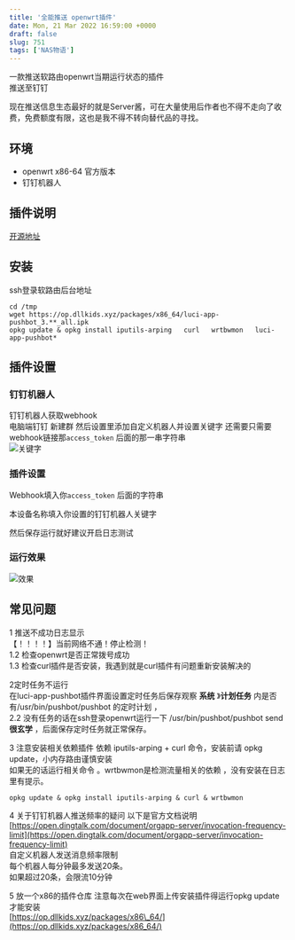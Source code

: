 ```yaml
---
title: '全能推送 openwrt插件'
date: Mon, 21 Mar 2022 16:59:00 +0000
draft: false
slug: 751
tags: ['NAS物语']
---
```


一款推送软路由openwrt当期运行状态的插件  
推送至钉钉

现在推送信息生态最好的就是Server酱，可在大量使用后作者也不得不走向了收费，免费额度有限，这也是我不得不转向替代品的寻找。

环境
--

*   openwrt x86-64 官方版本
*   钉钉机器人

插件说明
----

[开源地址](https://github.com/zzsj0928/luci-app-pushbot)

安装
--

ssh登录软路由后台地址

```
cd /tmp
wget https://op.dllkids.xyz/packages/x86_64/luci-app-pushbot_3.**_all.ipk
opkg update & opkg install iputils-arping   curl   wrtbwmon   luci-app-pushbot*
```

插件设置
----

### 钉钉机器人

钉钉机器人获取webhook  
电脑端钉钉 新建群 然后设置里添加自定义机器人并设置关键字 还需要只需要 webhook链接那`access_token` 后面的那一串字符串  
![关键字](https://gao4.top/wp-content/uploads/2022/03/232947806.png "关键字")

### 插件设置

Webhook填入你`access_token` 后面的字符串

本设备名称填入你设置的钉钉机器人关键字

然后保存运行就好建议开启日志测试

### 运行效果

![效果](https://gao4.top/wp-content/uploads/2022/03/2068492024.png "效果")

常见问题
----

1 推送不成功日志显示  
【！！！！】当前网络不通！停止检测！  
1.2 检查openwrt是否正常拨号成功  
1.3 检查curl插件是否安装，我遇到就是curl插件有问题重新安装解决的

2定时任务不运行  
在luci-app-pushbot插件界面设置定时任务后保存观察 **系统** 》**计划任务** 内是否有/usr/bin/pushbot/pushbot 的定时计划 ，  
2.2 没有任务的话在ssh登录openwrt运行一下 /usr/bin/pushbot/pushbot send **很玄学** ，后面保存定时任务就正常保存。

3 注意安装相关依赖插件 依赖 iputils-arping + curl 命令，安装前请 opkg update，小内存路由谨慎安装  
如果无的话运行相关命令 。wrtbwmon是检测流量相关的依赖 ，没有安装在日志里有提示。

`opkg update & opkg install iputils-arping & curl & wrtbwmon`

4 关于钉钉机器人推送频率的疑问 以下是官方文档说明  
[https://open.dingtalk.com/document/orgapp-server/invocation-frequency-limit](https://open.dingtalk.com/document/orgapp-server/invocation-frequency-limit)  
自定义机器人发送消息频率限制  
每个机器人每分钟最多发送20条。  
如果超过20条，会限流10分钟

5 放一个x86的插件仓库 注意每次在web界面上传安装插件得运行opkg update 才能安装  
[https://op.dllkids.xyz/packages/x86\_64/](https://op.dllkids.xyz/packages/x86_64/)